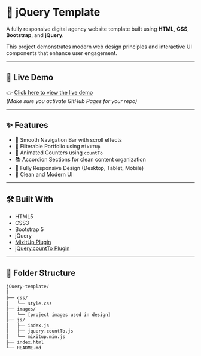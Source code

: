 # 🎨 jQuery Template

A fully responsive digital agency website template built using **HTML**, **CSS**, **Bootstrap**, and **jQuery**.

This project demonstrates modern web design principles and interactive UI components that enhance user engagement.

---

## 🚀 Live Demo

👉 [Click here to view the live demo](https://mordieh.github.io/jQuery-template)  
*(Make sure you activate GitHub Pages for your repo)*

---

## ✨ Features

- 🧭 Smooth Navigation Bar with scroll effects
- 🎯 Filterable Portfolio using `MixItUp`
- 🧮 Animated Counters using `countTo`
- 📚 Accordion Sections for clean content organization
- 📱 Fully Responsive Design (Desktop, Tablet, Mobile)
- 🎨 Clean and Modern UI

---

## 🛠️ Built With

- HTML5
- CSS3
- Bootstrap 5
- jQuery
- [MixItUp Plugin](https://www.kunkalabs.com/mixitup/)
- [jQuery.countTo Plugin](https://github.com/mhuggins/jquery-countTo)

---

## 📁 Folder Structure

```bash
jQuery-template/
│
├── css/
│   └── style.css
├── images/
│   └── [project images used in design]
├── js/
│   ├── index.js
│   ├── jquery.countTo.js
│   └── mixitup.min.js
├── index.html
└── README.md
